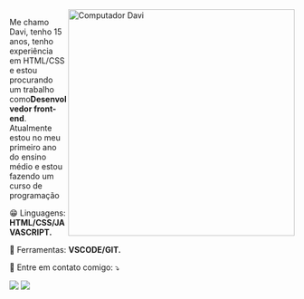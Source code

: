 <img src="https://raw.githubusercontent.com/MicaelliMedeiros/micaellimedeiros/master/image/computer-illustration.png" min-width="400px" max-width="400px" width="400px" align="right" alt="Computador Davi">

<p align="left"> 
Me chamo Davi, tenho 15 anos, tenho experiência em HTML/CSS e estou procurando um trabalho como<strong>Desenvolvedor front-end</strong>.<br>
Atualmente estou no meu primeiro ano do ensino médio e estou fazendo um curso de programação
</p>

<p align="left">
  😁 Linguagens: <strong>HTML/CSS/JAVASCRIPT.</strong>
</p>

<p align="left">
  💼 Ferramentas: <strong>VSCODE/GIT.</strong>
</p>

<p align="left">
  💌 Entre em contato comigo: ⤵️
</p>

  <a href="https://www.linkedin.com/in/davi-silva-327b65224" alt="Linkedin">
  <img src="https://img.shields.io/badge/-Linkedin-0e76a8?style=flat-square&logo=Linkedin&logoColor=white& link=https://www.linkedin.com/in/davi-silva-327b65224/" /></a>

  <a href="https://www.instagram.com/off_davii_/" alt="Instagram">
  <img src="https://img.shields.io/badge/-Instagram-DF0174?style=flat-square&labelColor=DF0174&logo=instagram&logoColor=white&link=https://www.instagram.com/off_davii_/"/></a>
</p>  
